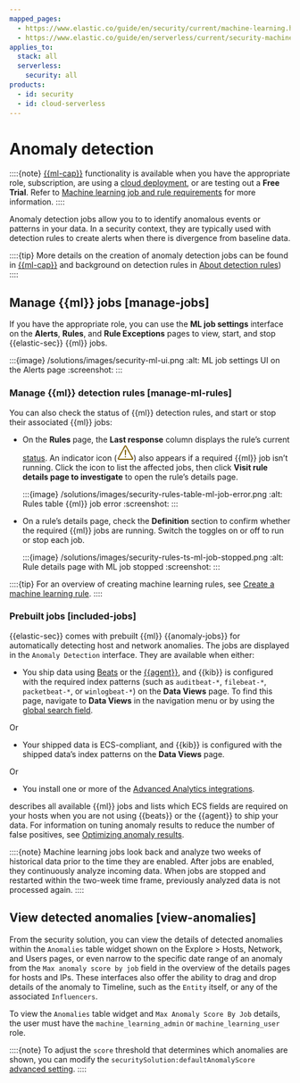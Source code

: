 ```yaml
---
mapped_pages:
  - https://www.elastic.co/guide/en/security/current/machine-learning.html
  - https://www.elastic.co/guide/en/serverless/current/security-machine-learning.html
applies_to:
  stack: all
  serverless:
    security: all
products:
  - id: security
  - id: cloud-serverless
---
```


# Anomaly detection


::::{note}
[{{ml-cap}}](/explore-analyze/machine-learning/anomaly-detection.md) functionality is available when you have the appropriate role, subscription, are using a [cloud deployment](https://cloud.elastic.co/registration?page=docs&placement=docs-body), or are testing out a **Free Trial**. Refer to [Machine learning job and rule requirements](/solutions/security/advanced-entity-analytics/machine-learning-job-rule-requirements.md) for more information.
::::

Anomaly detection jobs allow you to to identify anomalous events or patterns in your data. In a security context, they are typically used with detection rules to create alerts when there is divergence from baseline data.


::::{tip}
More details on the creation of anomaly detection jobs can be found in [{{ml-cap}}](/explore-analyze/machine-learning/anomaly-detection.md) and background on detection rules in [About detection rules](solutions/security/detect-and-alert/about-detection-rules))
::::


## Manage {{ml}} jobs [manage-jobs]

If you have the appropriate role, you can use the **ML job settings** interface on the **Alerts**, **Rules**, and **Rule Exceptions** pages to view, start, and stop {{elastic-sec}} {{ml}} jobs.

:::{image} /solutions/images/security-ml-ui.png
:alt: ML job settings UI on the Alerts page
:screenshot:
:::


### Manage {{ml}} detection rules [manage-ml-rules]

You can also check the status of {{ml}} detection rules, and start or stop their associated {{ml}} jobs:

* On the **Rules** page, the **Last response** column displays the rule’s current [status](/solutions/security/detect-and-alert/manage-detection-rules.md#rule-status). An indicator icon (![Error icon from rules table](/solutions/images/security-rules-table-error-icon.png "title =20x20")) also appears if a required {{ml}} job isn’t running. Click the icon to list the affected jobs, then click **Visit rule details page to investigate** to open the rule’s details page.

    :::{image} /solutions/images/security-rules-table-ml-job-error.png
    :alt: Rules table {{ml}} job error
    :screenshot:
    :::

* On a rule’s details page, check the **Definition** section to confirm whether the required {{ml}} jobs are running. Switch the toggles on or off to run or stop each job.

    :::{image} /solutions/images/security-rules-ts-ml-job-stopped.png
    :alt: Rule details page with ML job stopped
    :screenshot:
    :::

::::{tip}
For an overview of creating machine learning rules, see [Create a machine learning rule](/solutions/security/detect-and-alert/create-detection-rule.md#create-ml-rule).
::::


### Prebuilt jobs [included-jobs]

{{elastic-sec}} comes with prebuilt {{ml}} {{anomaly-jobs}} for automatically detecting host and network anomalies. The jobs are displayed in the `Anomaly Detection` interface. They are available when either:

* You ship data using [Beats](https://www.elastic.co/products/beats) or the [{{agent}}](/solutions/security/configure-elastic-defend/install-elastic-defend.md), and {{kib}} is configured with the required index patterns (such as `auditbeat-*`, `filebeat-*`, `packetbeat-*`, or `winlogbeat-*`) on the **Data Views** page. To find this page, navigate to **Data Views** in the navigation menu or by using the [global search field](/explore-analyze/find-and-organize/find-apps-and-objects.md).

Or

* Your shipped data is ECS-compliant, and {{kib}} is configured with the shipped data’s index patterns on the **Data Views** page.

Or

* You install one or more of the [Advanced Analytics integrations](/solutions/security/advanced-entity-analytics/behavioral-detection-use-cases.md#ml-integrations).

[](/reference/data-analysis/machine-learning/ootb-ml-jobs-siem.md) describes all available {{ml}} jobs and lists which ECS fields are required on your hosts when you are not using {{beats}} or the {{agent}} to ship your data. For information on tuning anomaly results to reduce the number of false positives, see [Optimizing anomaly results](/solutions/security/advanced-entity-analytics/optimizing-anomaly-results.md).

::::{note}
Machine learning jobs look back and analyze two weeks of historical data prior to the time they are enabled. After jobs are enabled, they continuously analyze incoming data. When jobs are stopped and restarted within the two-week time frame, previously analyzed data is not processed again.
::::



## View detected anomalies [view-anomalies]

From the security solution, you can view the details of detected anomalies within the `Anomalies` table widget shown on the Explore > Hosts, Network, and Users pages, or even narrow to the specific date range of an anomaly from the `Max anomaly score by job` field in the overview of the details pages for hosts and IPs. These interfaces also offer the ability to drag and drop details of the anomaly to Timeline, such as the `Entity` itself, or any of the associated `Influencers`.

To view the `Anomalies` table widget and `Max Anomaly Score By Job` details, the user must have the `machine_learning_admin` or `machine_learning_user` role.

::::{note}
To adjust the `score` threshold that determines which anomalies are shown, you can modify the `securitySolution:defaultAnomalyScore` [advanced setting](/solutions/security/get-started/configure-advanced-settings.md).
::::
